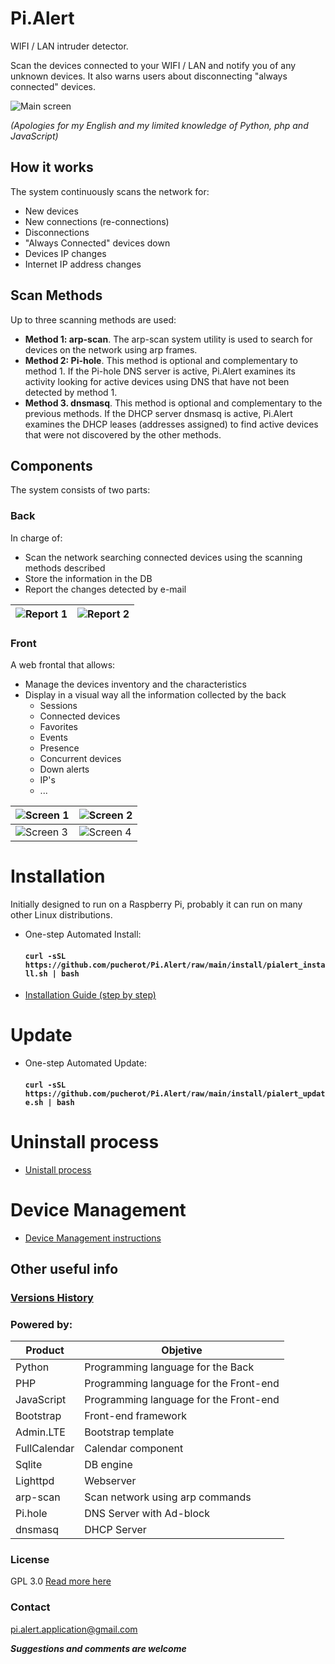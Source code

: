 # Pi.Alert
<!--- --------------------------------------------------------------------- --->

WIFI / LAN intruder detector.

Scan the devices connected to your WIFI / LAN and notify you of any unknown devices.
It also warns users about disconnecting "always connected" devices.

![Main screen][main]

*(Apologies for my English and my limited knowledge of Python, php and
JavaScript)*

## How it works
The system continuously scans the network for:
  - New devices
  - New connections (re-connections)
  - Disconnections
  - "Always Connected" devices down
  - Devices IP changes
  - Internet IP address changes

## Scan Methods
Up to three scanning methods are used:
  - **Method 1: arp-scan**. The arp-scan system utility is used to search
        for devices on the network using arp frames.
  - **Method 2: Pi-hole**. This method is optional and complementary to
        method 1. If the Pi-hole DNS server is active, Pi.Alert examines its
        activity looking for active devices using DNS that have not been
        detected by method 1.
  - **Method 3. dnsmasq**. This method is optional and complementary to the
        previous methods. If the DHCP server dnsmasq is active, Pi.Alert
        examines the DHCP leases (addresses assigned) to find active devices
        that were not discovered by the other methods.

## Components
The system consists of two parts:

### Back
In charge of:
  - Scan the network searching connected devices using the scanning methods
    described
  - Store the information in the DB
  - Report the changes detected by e-mail

  | ![Report 1][report1] | ![Report 2][report2] |
  | -------------------- | -------------------- |

### Front
A web frontal that allows:
  - Manage the devices inventory and the characteristics
  - Display in a visual way all the information collected by the back
    - Sessions
    - Connected devices
    - Favorites
    - Events
    - Presence
    - Concurrent devices
    - Down alerts
    - IP's
    - ...

  | ![Screen 1][screen1] | ![Screen 2][screen2] |
  | -------------------- | -------------------- |
  | ![Screen 3][screen3] | ![Screen 4][screen4] |


# Installation
<!--- --------------------------------------------------------------------- --->
Initially designed to run on a Raspberry Pi, probably it can run on many other
Linux distributions.

- One-step Automated Install:
  #### `curl -sSL https://github.com/pucherot/Pi.Alert/raw/main/install/pialert_install.sh | bash`

- [Installation Guide (step by step)](docs/INSTALL.md)


# Update
<!--- --------------------------------------------------------------------- --->
- One-step Automated Update:
  #### `curl -sSL https://github.com/pucherot/Pi.Alert/raw/main/install/pialert_update.sh | bash`

# Uninstall process
<!--- --------------------------------------------------------------------- --->
  - [Unistall process](docs/UNINSTALL.md)


# Device Management
<!--- --------------------------------------------------------------------- --->
  - [Device Management instructions](docs/DEVICE_MANAGEMENT.md)


## Other useful info
<!--- --------------------------------------------------------------------- --->

### [Versions History](docs/VERSIONS_HISTORY.md)

### Powered by:
  | Product      | Objetive                               |
  | ------------ | -------------------------------------- |
  | Python       | Programming language for the Back      |
  | PHP          | Programming language for the Front-end |
  | JavaScript   | Programming language for the Front-end |
  | Bootstrap    | Front-end framework                    |
  | Admin.LTE    | Bootstrap template                     |
  | FullCalendar | Calendar component                     |
  | Sqlite       | DB engine                              |
  | Lighttpd     | Webserver                              |
  | arp-scan     | Scan network using arp commands        |
  | Pi.hole      | DNS Server with Ad-block               |
  | dnsmasq      | DHCP Server                            |

### License
  GPL 3.0
  [Read more here](LICENSE.txt)

### Contact
  pi.alert.application@gmail.com
  
  ***Suggestions and comments are welcome***


<!--- --------------------------------------------------------------------- --->
[main]:    ./docs/img/1_devices.jpg           "Main screen"
[screen1]: ./docs/img/2_1_device_details.jpg  "Screen 1"
[screen2]: ./docs/img/2_2_device_sessions.jpg "Screen 2"
[screen3]: ./docs/img/2_3_device_presence.jpg "Screen 3"
[screen4]: ./docs/img/3_presence.jpg          "Screen 4"
[report1]: ./docs/img/4_report_1.jpg          "Report sample 1"
[report2]: ./docs/img/4_report_2.jpg          "Report sample 2"

